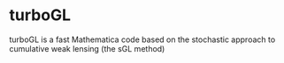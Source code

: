 # turboGL
turboGL is a fast Mathematica code based on the stochastic approach to cumulative weak lensing (the sGL method)
